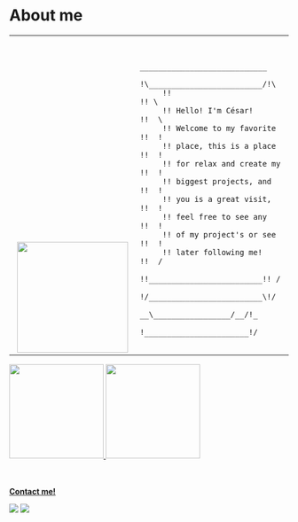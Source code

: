 # About me

<table>
  <tr>
   <td valign="bottom" width='373px' align='center'> 
    <img width='200px' src='https://user-images.githubusercontent.com/43748428/164916217-4feef82e-aab7-45fe-b543-0399cc9cf8e9.gif'/>
   </td>
   <td width='473px'> 
   <pre><code> 
      ____________________________
     !\_________________________/!\
     !!                         !! \
     !! Hello! I&#39;m César!       !!  \
     !! Welcome to my favorite  !!  !
     !! place, this is a place  !!  !
     !! for relax and create my !!  !
     !! biggest projects, and   !!  !
     !! you is a great visit,   !!  !
     !! feel free to see any    !!  !
     !! of my project&#39;s or see  !!  !
     !! later following me!     !!  /
     !!_________________________!! /
     !/_________________________\!/
        __\_________________/__/!_
       !_______________________!/    
     </code></pre>
   </td>
  </tr>
</table>



 <div>
  <a href="https://github.com/cesarzxk">
  <img height="170em" src="https://github-readme-stats.vercel.app/api?username=cesarzxk&show_icons=true&theme=tokyonight&include_all_commits=true&count_private=true"/>
  <img height="170em" src="https://github-readme-stats.vercel.app/api/top-langs/?username=cesarzxk&layout=compact&langs_count=16&theme=tokyonight"/>
</div>

<br/><br/>
  <strong>Contact me!</strong>
 <p align="left">
  <a href="https://www.linkedin.com/in/cs-vargas" target="_blank" alt="LinkedIn"><img src="https://img.shields.io/badge/-LinkedIn-blue?style=flat-square&logo=Linkedin&logoColor=white&link=https://www.linkedin.com/in/cs-vargas"></a>  
  <a href="mailto:cesar_vargas@id.uff.br" alt="Email"><img src="https://img.shields.io/badge/-Gmail-c14438?style=flat-square&logo=Gmail&logoColor=white&link=mailto:cesar_vargas@id.uff.br"></a>  
  </p>
</p>

</p>

